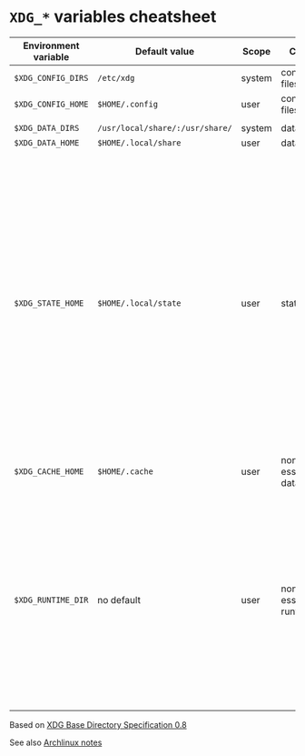 # `XDG_*` variables cheatsheet

| Environment variable | Default value | Scope | Contents | Description |
|---|---|---|---|---|
| `$XDG_CONFIG_DIRS` | `/etc/xdg` | system | configuration files | |
| `$XDG_CONFIG_HOME` | `$HOME/.config` | user | configuration files | |
|||||
| `$XDG_DATA_DIRS` | `/usr/local/share/:/usr/share/` | system | data files | |
| `$XDG_DATA_HOME` | `$HOME/.local/share` | user | data files | |
|||||
| `$XDG_STATE_HOME` | `$HOME/.local/state` | user | state files | state data that should persist between (application) restarts, but that is not important or portable enough to the user that it should be stored in `$XDG_DATA_HOME`. Examples: actions history (logs, history, recently used files, …), current state of the application that can be reused on a restart (view, layout, open files, undo history, …) |
| `$XDG_CACHE_HOME` | `$HOME/.cache` | user | non-essential data files | |
| `$XDG_RUNTIME_DIR` | no default | user | non-essential runtime files | runtime files and other file objects (such as sockets, named pipes, ...). No large files, it might reside in runtime memory. This folder is created by the system, and files in the directory will not survive reboot or a full logout/login cycle. |

Based on [XDG Base Directory Specification 0.8](https://specifications.freedesktop.org/basedir-spec/0.8/)

See also [Archlinux notes](https://wiki.archlinux.org/title/XDG_Base_Directory#User_directories)
